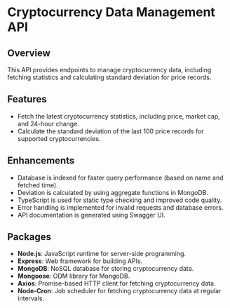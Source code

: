 # Cryptocurrency Data Management API

## Overview
This API provides endpoints to manage cryptocurrency data, including fetching statistics and calculating standard deviation for price records.

## Features
- Fetch the latest cryptocurrency statistics, including price, market cap, and 24-hour change.
- Calculate the standard deviation of the last 100 price records for supported cryptocurrencies.

## Enhancements
- Database is indexed for faster query performance (based on name and fetched time).
- Deviation is calculated by using aggregate functions in MongoDB.
- TypeScript is used for static type checking and improved code quality.
- Error handling is implemented for invalid requests and database errors.
- API documentation is generated using Swagger UI.

## Packages
- **Node.js**: JavaScript runtime for server-side programming.
- **Express**: Web framework for building APIs.
- **MongoDB**: NoSQL database for storing cryptocurrency data.
- **Mongoose**: ODM library for MongoDB.
- **Axios**: Promise-based HTTP client for fetching cryptocurrency data.
- **Node-Cron**: Job scheduler for fetching cryptocurrency data at regular intervals.
